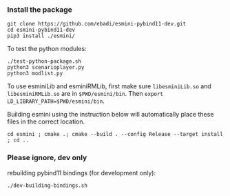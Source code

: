 
### Install the package
```
git clone https://github.com/ebadi/esmini-pybind11-dev.git
cd esmini-pybind11-dev
pip3 install ./esmini/
```
To test the python modules:
```
./test-python-package.sh
python3 scenarioplayer.py
python3 modlist.py
```
To use esminiLib and esminiRMLib, first make sure `libesminiLib.so` and `libesminiRMLib.so` are in `$PWD/esmini/bin`. Then `export LD_LIBRARY_PATH=$PWD/esmini/bin`.

Building esmini using the instruction below will automatically place these files in the correct location.

```
cd esmini ; cmake .; cmake --build . --config Release --target install ; cd ..
```

### Please ignore, dev only 
rebuilding pybind11 bindings (for development only): 
```
./dev-building-bindings.sh
```